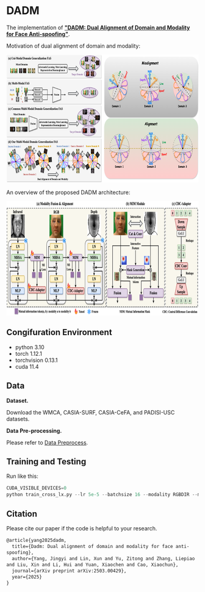 # DADM
The implementation of [**"DADM: Dual Alignment of Domain and Modality for Face Anti-spoofing"**](https://arxiv.org/abs/2503.00429).

Motivation of dual alignment of domain and modality:
<div align=center>
<img src="https://github.com/yjyddq/DADM/blob/main/assets/Motivation.png" width="768" height="336" />
</div>

An overview of the proposed DADM architecture:

<div align=center>
<img src="https://github.com/yjyddq/DADM/blob/main/assets/Architecture.png" width="892" height="300" />
</div>

## Congifuration Environment
- python 3.10 
- torch 1.12.1 
- torchvision 0.13.1
- cuda 11.4

## Data

**Dataset.** 

Download the WMCA, CASIA-SURF, CASIA-CeFA, and PADISI-USC datasets.

**Data Pre-processing.** 

Please refer to [Data Preprocess](https://github.com/yjyddq/DADM/blob/main/data_preprocess). 


## Training and Testing

Run like this:
```python
CUDA_VISIBLE_DEVICES=0 
python train_cross_lx.py --lr 5e-5 --batchsize 16 --modality RGBDIR --model dadm --train SURF CeFA USC --test WMCA
```

## Citation
Please cite our paper if the code is helpful to your research.
```
@article{yang2025dadm,
  title={Dadm: Dual alignment of domain and modality for face anti-spoofing},
  author={Yang, Jingyi and Lin, Xun and Yu, Zitong and Zhang, Liepiao and Liu, Xin and Li, Hui and Yuan, Xiaochen and Cao, Xiaochun},
  journal={arXiv preprint arXiv:2503.00429},
  year={2025}
}
```